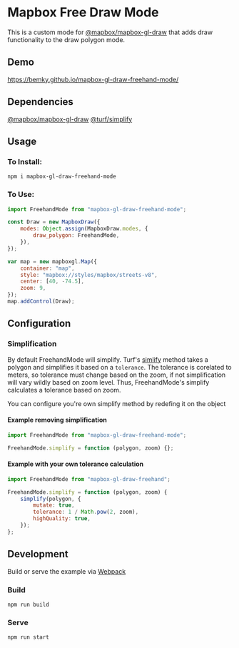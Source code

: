# Mapbox Free Draw Mode

This is a custom mode for [@mapbox/mapbox-gl-draw]() that adds draw functionality to the draw polygon mode.

## Demo

https://bemky.github.io/mapbox-gl-draw-freehand-mode/

## Dependencies

[@mapbox/mapbox-gl-draw](https://www.npmjs.com/package/mapbox-gl-draw)
[@turf/simplify](https://www.npmjs.com/package/@turf/simplify)

## Usage

### To Install:

    npm i mapbox-gl-draw-freehand-mode

### To Use:

```javascript
import FreehandMode from "mapbox-gl-draw-freehand-mode";

const Draw = new MapboxDraw({
	modes: Object.assign(MapboxDraw.modes, {
		draw_polygon: FreehandMode,
	}),
});

var map = new mapboxgl.Map({
	container: "map",
	style: "mapbox://styles/mapbox/streets-v8",
	center: [40, -74.5],
	zoom: 9,
});
map.addControl(Draw);
```

## Configuration

### Simplification

By default FreehandMode will simplify. Turf's [simlify](https://www.npmjs.com/package/@turf/simplify) method takes a polygon and simplifies it based on a `tolerance`. The tolerance is corelated to meters, so tolerance must change based on the zoom, if not simplification will vary wildly based on zoom level. Thus, FreehandMode's simplify calculates a tolerance based on zoom.

You can configure you're own simplify method by redefing it on the object

#### Example removing simplification

```javascript
import FreehandMode from "mapbox-gl-draw-freehand-mode";

FreehandMode.simplify = function (polygon, zoom) {};
```

#### Example with your own tolerance calculation

```javascript
import FreehandMode from "mapbox-gl-draw-freehand";

FreehandMode.simplify = function (polygon, zoom) {
	simplify(polygon, {
		mutate: true,
		tolerance: 1 / Math.pow(2, zoom),
		highQuality: true,
	});
};
```

## Development

Build or serve the example via [Webpack](https://webpack.js.org/)

### Build

    npm run build

### Serve

    npm run start
